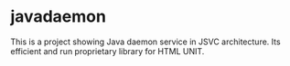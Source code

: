 # javadaemon

This is a project showing Java daemon service in JSVC architecture.
Its efficient and run proprietary library for HTML UNIT.